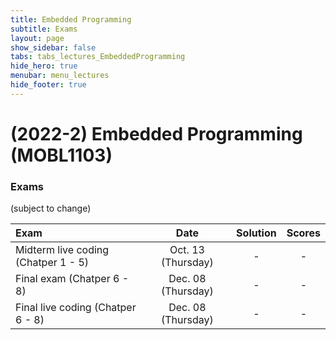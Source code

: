 ```yaml
---
title: Embedded Programming
subtitle: Exams
layout: page
show_sidebar: false
tabs: tabs_lectures_EmbeddedProgramming
hide_hero: true
menubar: menu_lectures
hide_footer: true
---
```


# (2022-2) Embedded Programming (MOBL1103)

### Exams

(subject to change)

| Exam | Date | Solution | Scores |
|:---|:---:|:---:|:---:|
| Midterm live coding (Chatper 1 - 5) | Oct. 13 (Thursday) | - | - |
| Final exam (Chatper 6 - 8) | Dec. 08 (Thursday) | - | - |
| Final live coding (Chatper 6 - 8) | Dec. 08 (Thursday) | - | - |